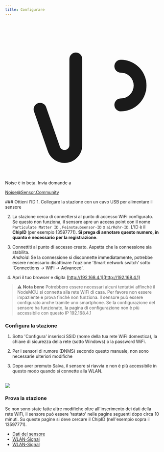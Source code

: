 ```yaml
---
title: Configurare
---
```


  <div class="max-w-screen-xl mx-auto pb-5">
      <div class="p-2 rounded-lg bg-indigo-100 shadow-lg sm:p-3">
      <div class="flex items-center">
            <span class="p-2 rounded-lg bg-indigo-500">
              <svg class="h-8 w-8 text-white" fill="none" viewBox="0 0 24 24" stroke="currentColor">
                <path stroke-linecap="round" stroke-linejoin="round" stroke-width="2" d="M11 5.882V19.24a1.76 1.76 0 01-3.417.592l-2.147-6.15M18 13a3 3 0 100-6M5. 436 13.683A4.001 4.001 0 017 6h1.832c4.1 0 7.625-1.234 9.168-3v14c-1.543-1.766-5.067-3-9.168-3H7a3.988 3.988 0 01-1.564-.317z" >
              <svg>
            <span>
        <div class="flex flex-wrap">
          <div class="flex-wrap flex">
            <p class="pt-1 text-indigo-700 font-medium">
                Noise è in beta. Invia domande a<p>
          <a href="mailto:Noise@Sensor.Community" class="ml-1 font-medium underline text-white hover:text-yellow-600">
                  Noise@Sensor.Community<a>
          <div>
           <div>
      <div>
    <div>
  <div>
  <div>
### Ottieni l'ID
1. Collegare la stazione con un cavo USB per alimentare il sensore

2. La stazione cerca di connettersi al punto di accesso WiFi configurato. Se questo non funziona, il sensore apre un access point con il nome `Particulate Matter ID` , `Feinstaubsensor-ID` o `airRohr-ID`. L'ID è il **ChipID** (per esempio 13597771). **Si prega di annotare questo numero, in quanto è necessario per la registrazione**.

3. Connettiti al punto di accesso creato. Aspetta che la connessione sia stabilita.<br>*Android*: Se la connessione si disconnette immediatamente, potrebbe essere necessario disattivare l'opzione 'Smart network switch' sotto 'Connections -> WiFi -> Advanced'.

4. Apri il tuo browser e digita [http://192.168.4.1](http://192.168.4.1)

> ⚠️ **Nota bene** Potrebbero essere necessari alcuni tentativi affinché il NodeMCU si connetta alla rete WiFi di casa. Per favore non essere impaziente e prova finché non funziona. Il sensore può essere configurato anche tramite uno smartphone. Se la configurazione del sensore ha funzionato, la pagina di configurazione non è più accessibile con questo IP 192.168.4.1

### Configura la stazione
1. Sotto 'Configura' inserisci SSID (nome della tua rete WiFi domestica), la chiave di sicurezza della rete (sotto Windows) o la password WiFi.

2. Per i sensori di rumore (DNMS) secondo questo manuale, non sono necessarie ulteriori modifiche

3. Dopo aver premuto Salva, il sensore si riavvia e non è più accessibile in questo modo quando si connette alla WLAN.

<br>

<img src="..docsairrohr_config_initial.jpg" loading="lazy">
<br>

### Prova la stazione
Se non sono state fatte altre modifiche oltre all'inserimento dei dati della rete WiFi, il sensore può essere 'testato' nelle pagine seguenti dopo circa 10 minuti. Su queste pagine si deve cercare il ChipID (nell'esempio sopra il 13597771).

 * [Dati del sensore](www.madavi.de/sensor/graph.php)
 * [WLAN-Signal](www.madavi.de/sensor/signal.php)
 * [WLAN-Signal](www.madavi.de/sensor/signal.php)



